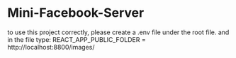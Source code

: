 # Mini-Facebook-Server
to use this project correctly, please create a .env file under the root file. 
and in the file type: REACT_APP_PUBLIC_FOLDER = http://localhost:8800/images/
